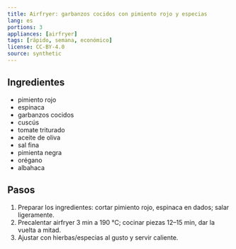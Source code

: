 ```yaml
---
title: Airfryer: garbanzos cocidos con pimiento rojo y especias
lang: es
portions: 3
appliances: [airfryer]
tags: [rápido, semana, económico]
license: CC-BY-4.0
source: synthetic
---
```

## Ingredientes
- pimiento rojo
- espinaca
- garbanzos cocidos
- cuscús
- tomate triturado
- aceite de oliva
- sal fina
- pimienta negra
- orégano
- albahaca

## Pasos
1. Preparar los ingredientes: cortar pimiento rojo, espinaca en dados; salar ligeramente.
2. Precalentar airfryer 3 min a 190 °C; cocinar piezas 12–15 min, dar la vuelta a mitad.
3. Ajustar con hierbas/especias al gusto y servir caliente.
